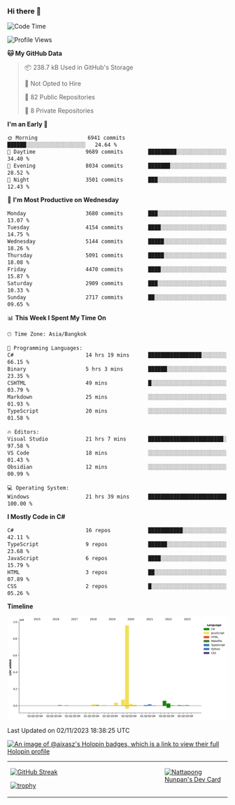### Hi there 👋

<!--START_SECTION:waka-->
![Code Time](http://img.shields.io/badge/Code%20Time-1%2C218%20hrs%2057%20mins-blue)

![Profile Views](http://img.shields.io/badge/Profile%20Views-0-blue)

**🐱 My GitHub Data** 

> 📦 238.7 kB Used in GitHub's Storage 
 > 
> 🚫 Not Opted to Hire
 > 
> 📜 82 Public Repositories 
 > 
> 🔑 8 Private Repositories 
 > 
**I'm an Early 🐤** 

```text
🌞 Morning                6941 commits        ██████░░░░░░░░░░░░░░░░░░░   24.64 % 
🌆 Daytime                9689 commits        █████████░░░░░░░░░░░░░░░░   34.40 % 
🌃 Evening                8034 commits        ███████░░░░░░░░░░░░░░░░░░   28.52 % 
🌙 Night                  3501 commits        ███░░░░░░░░░░░░░░░░░░░░░░   12.43 % 
```
📅 **I'm Most Productive on Wednesday** 

```text
Monday                   3680 commits        ███░░░░░░░░░░░░░░░░░░░░░░   13.07 % 
Tuesday                  4154 commits        ████░░░░░░░░░░░░░░░░░░░░░   14.75 % 
Wednesday                5144 commits        █████░░░░░░░░░░░░░░░░░░░░   18.26 % 
Thursday                 5091 commits        █████░░░░░░░░░░░░░░░░░░░░   18.08 % 
Friday                   4470 commits        ████░░░░░░░░░░░░░░░░░░░░░   15.87 % 
Saturday                 2909 commits        ███░░░░░░░░░░░░░░░░░░░░░░   10.33 % 
Sunday                   2717 commits        ██░░░░░░░░░░░░░░░░░░░░░░░   09.65 % 
```


📊 **This Week I Spent My Time On** 

```text
🕑︎ Time Zone: Asia/Bangkok

💬 Programming Languages: 
C#                       14 hrs 19 mins      █████████████████░░░░░░░░   66.15 % 
Binary                   5 hrs 3 mins        ██████░░░░░░░░░░░░░░░░░░░   23.35 % 
CSHTML                   49 mins             █░░░░░░░░░░░░░░░░░░░░░░░░   03.79 % 
Markdown                 25 mins             ░░░░░░░░░░░░░░░░░░░░░░░░░   01.93 % 
TypeScript               20 mins             ░░░░░░░░░░░░░░░░░░░░░░░░░   01.58 % 

🔥 Editors: 
Visual Studio            21 hrs 7 mins       ████████████████████████░   97.58 % 
VS Code                  18 mins             ░░░░░░░░░░░░░░░░░░░░░░░░░   01.43 % 
Obsidian                 12 mins             ░░░░░░░░░░░░░░░░░░░░░░░░░   00.99 % 

💻 Operating System: 
Windows                  21 hrs 39 mins      █████████████████████████   100.00 % 
```

**I Mostly Code in C#** 

```text
C#                       16 repos            ███████████░░░░░░░░░░░░░░   42.11 % 
TypeScript               9 repos             ██████░░░░░░░░░░░░░░░░░░░   23.68 % 
JavaScript               6 repos             ████░░░░░░░░░░░░░░░░░░░░░   15.79 % 
HTML                     3 repos             ██░░░░░░░░░░░░░░░░░░░░░░░   07.89 % 
CSS                      2 repos             █░░░░░░░░░░░░░░░░░░░░░░░░   05.26 % 
```



**Timeline**

![Lines of Code chart](https://raw.githubusercontent.com/aixasz/aixasz/main/assets/bar_graph.png)


 Last Updated on 02/11/2023 18:38:25 UTC
<!--END_SECTION:waka-->

<table>
<tr>
<td width="70%" valign="top">
 
 [![GitHub Streak](http://github-readme-streak-stats.herokuapp.com?user=aixasz&theme=github-dark&hide_border=true&date_format=%5BY%20%5DM%20j)](https://git.io/streak-stats)

 [![trophy](https://github-profile-trophy.vercel.app/?username=aixasz&theme=onedark)](https://github.com/ryo-ma/github-profile-trophy)
 </td>

[![An image of @aixasz's Holopin badges, which is a link to view their full Holopin profile](https://holopin.me/aixasz)](https://holopin.io/@aixasz)
<td width="30%" valign="top">
 
<a href="https://app.daily.dev/aixasz"><img src="https://api.daily.dev/devcards/403207936e6547c9a85ea449e9f3abe8.png?r=re8" alt="Nattapong Nunpan's Dev Card"/></a>

 </td>
</tr>
</table>
 
